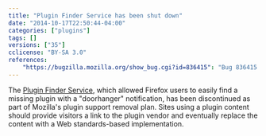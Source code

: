 ```yaml
---
title: "Plugin Finder Service has been shut down"
date: "2014-10-17T22:50:44-04:00"
categories: ["plugins"]
tags: []
versions: ["35"]
cclicense: "BY-SA 3.0"
references:
    "https://bugzilla.mozilla.org/show_bug.cgi?id=836415": "Bug 836415 – Kill PFS"
---
```

The [Plugin Finder Service](https://wiki.mozilla.org/PFS2), which allowed Firefox users to easily find a missing plugin with a "doorhanger" notification, has been discontinued as part of Mozilla's plugin support removal plan. Sites using a plugin content should provide visitors a link to the plugin vendor and eventually replace the content with a Web standards-based implementation.
